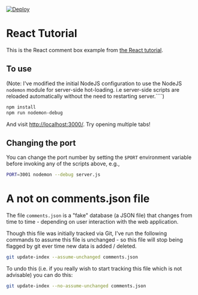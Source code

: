 [![Deploy](https://www.herokucdn.com/deploy/button.png)](https://heroku.com/deploy)

# React Tutorial

This is the React comment box example from [the React tutorial](http://facebook.github.io/react/docs/tutorial.html).

## To use

(Note: I've modified the initial NodeJS configuration to use the NodeJS `nodemon` module for server-side hot-loading. i.e server-side scripts are reloaded automatically without the need to restarting server.````)

```.sh
npm install
npm run nodemon-debug
```

And visit <http://localhost:3000/>. Try opening multiple tabs!

## Changing the port

You can change the port number by setting the `$PORT` environment variable before invoking any of the scripts above, e.g.,

```sh
PORT=3001 nodemon --debug server.js
```

# A not on comments.json file

The file `comments.json` is a "fake" database (a JSON file) that changes from time to time - depending on user interaction with the web application.

Though this file was initially tracked via Git, I've run the following commands to assume this file is unchanged - so this file will stop being flagged by git ever time new data is added / deleted.

```.sh
git update-index --assume-unchanged comments.json
```

To undo this (i.e. if you really wish to start tracking this file which is not advisable) you can do this:

```.sh
git update-index --no-assume-unchanged comments.json
```
